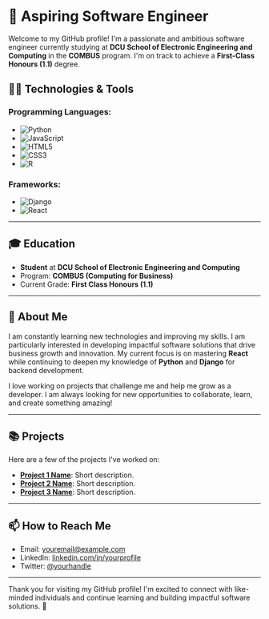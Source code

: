 # 🌟 Aspiring Software Engineer

Welcome to my GitHub profile! I'm a passionate and ambitious software engineer currently studying at **DCU School of Electronic Engineering and Computing** in the **COMBUS** program. I'm on track to achieve a **First-Class Honours (1.1)** degree. 

## 🧑‍💻 Technologies & Tools

### Programming Languages:
- ![Python](https://img.shields.io/badge/Python-3776AB?style=for-the-badge&logo=python&logoColor=white&logoWidth=30)
- ![JavaScript](https://img.shields.io/badge/JavaScript-F7DF1E?style=for-the-badge&logo=javascript&logoColor=black&logoWidth=30)
- ![HTML5](https://img.shields.io/badge/HTML5-E34F26?style=for-the-badge&logo=html5&logoColor=white&logoWidth=30)
- ![CSS3](https://img.shields.io/badge/CSS3-1572B6?style=for-the-badge&logo=css3&logoColor=white&logoWidth=30)
- ![R](https://img.shields.io/badge/R-276DC3?style=for-the-badge&logo=r&logoColor=white&logoWidth=30)

### Frameworks:
- ![Django](https://img.shields.io/badge/Django-092D43?style=for-the-badge&logo=django&logoColor=white&logoWidth=30)
- ![React](https://img.shields.io/badge/React-61DAFB?style=for-the-badge&logo=react&logoColor=black&logoWidth=30)

---

## 🎓 Education
- **Student** at **DCU School of Electronic Engineering and Computing**
- Program: **COMBUS (Computing for Business)**
- Current Grade: **First Class Honours (1.1)**

---

## 🚀 About Me
I am constantly learning new technologies and improving my skills. I am particularly interested in developing impactful software solutions that drive business growth and innovation. My current focus is on mastering **React** while continuing to deepen my knowledge of **Python** and **Django** for backend development.

I love working on projects that challenge me and help me grow as a developer. I am always looking for new opportunities to collaborate, learn, and create something amazing!

---

## 📚 Projects

Here are a few of the projects I've worked on:

- **[Project 1 Name](link-to-project)**: Short description.
- **[Project 2 Name](link-to-project)**: Short description.
- **[Project 3 Name](link-to-project)**: Short description.

---

## 📫 How to Reach Me

- Email: [youremail@example.com](mailto:youremail@example.com)
- LinkedIn: [linkedin.com/in/yourprofile](https://linkedin.com/in/yourprofile)
- Twitter: [@yourhandle](https://twitter.com/yourhandle)

---

Thank you for visiting my GitHub profile! I'm excited to connect with like-minded individuals and continue learning and building impactful software solutions. 🚀
